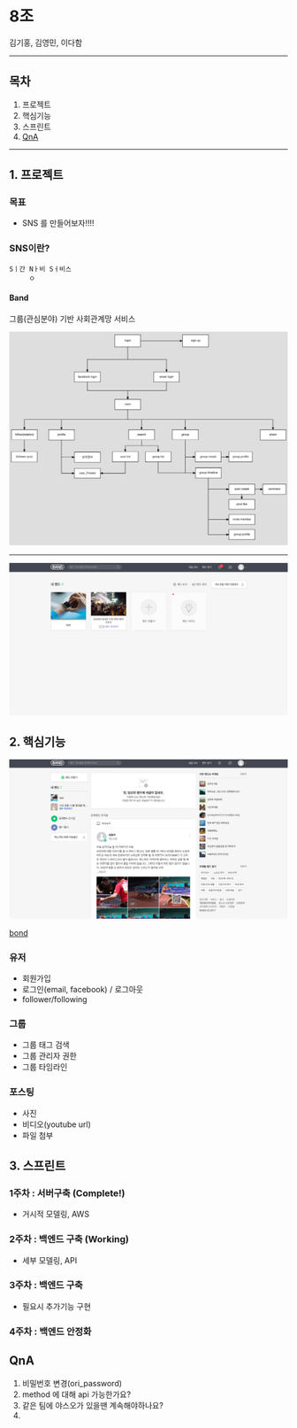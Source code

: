 # 8조

김기홍, 김영민, 이다함

---

## 목차

1. 프로젝트
2. 핵심기능
3. 스프린트
4. [QnA](#qna)

---

## 1. 프로젝트

### 목표 
- SNS 를 만들어보자!!!!

### SNS이란? 
```
Sㅣ간 Nㅏ비 Sㅓ비스  
     ㅇ
```

#### Band 

그룹(관심분야) 기반 사회관계망 서비스


![band](./image/a.png)

---

![band](./image/b.png)

## 2. 핵심기능
![func](././image/c.png)

[bond](https://ovenapp.io/view/sfEcSX90YQp3qGrArrId2gOs3WelCKad/Uewio)


### 유저
- 회원가입
- 로그인(email, facebook) / 로그아웃
- follower/following

### 그룹
- 그룹 태그 검색
- 그룹 관리자 권한
- 그룹 타임라인

### 포스팅
- 사진
- 비디오(youtube url)
- 파일 첨부
 

## 3. 스프린트

### 1주차 : 서버구축 (Complete!)
- 거시적 모델링, AWS

### 2주차 : 백엔드 구축 (Working)
- 세부 모델링, API

### 3주차 : 백엔드 구축
- 필요시 추가기능 구현

### 4주차 : 백엔드 안정화 


## QnA

1. 비밀번호 변경(ori_password)
2. method 에 대해 api 가능한가요?
3. 같은 팀에 야스오가 있을땐 계속해야하나요?
4. 